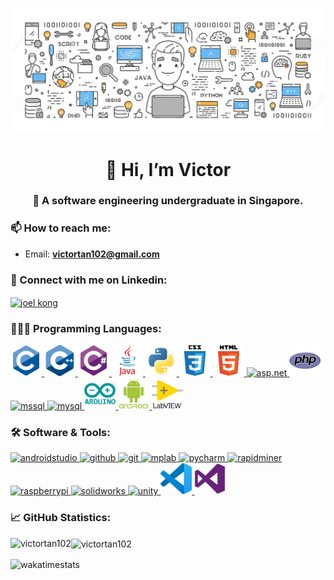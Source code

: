 <p align="center">
  <a href="https://github.com/victortan102">
    <img src="https://github.com/victortan102/victortan102/blob/main/Banner.jpg">
  </a>
</p>

<h1 align="center">👋 Hi, I’m Victor</h1>

<h3 align="center">👀 A software engineering undergraduate in Singapore.</h3>

<h3 align="left">📫 How to reach me:</h3>

- Email: **victortan102@gmail.com**

<h3 align="left">🔗 Connect with me on Linkedin:</h3>
<p align="left">
<a href="https://www.linkedin.com/in/victor-tan102" target="blank"><img align="center" src="https://raw.githubusercontent.com/rahuldkjain/github-profile-readme-generator/master/src/images/icons/Social/linked-in-alt.svg" alt="joel kong" height="30" width="40" /></a>
</p>

<h3 align="left">🧑🏻‍💻 Programming Languages: </h3>
<p align="left">
  <a href="https://www.geeksforgeeks.org/c-language-introduction/" target="_blank" rel="noreferrer"> <img src="https://raw.githubusercontent.com/devicons/devicon/master/icons/c/c-original.svg" alt="c" width="50" height="50"/> </a>  
  <a href="https://www.w3schools.com/cpp/" target="_blank" rel="noreferrer"> <img src="https://raw.githubusercontent.com/devicons/devicon/master/icons/cplusplus/cplusplus-original.svg" alt="cplusplus" width="50" height="50"/> </a>  
  <a href="https://www.w3schools.com/cs/index.php" target="_blank" rel="noreferrer"> <img src="https://raw.githubusercontent.com/devicons/devicon/master/icons/csharp/csharp-original.svg" alt="csharp" width="50" height="50"/> </a>  
  <a href="https://www.w3schools.com/java/java_intro.asp" target="_blank" rel="noreferrer"> <img src="https://raw.githubusercontent.com/devicons/devicon/master/icons/java/java-original-wordmark.svg" alt="java" width="50" height="50"/> </a>  
  <a href="https://www.python.org" target="_blank" rel="noreferrer"> <img src="https://raw.githubusercontent.com/devicons/devicon/master/icons/python/python-original.svg" alt="python" width="50" height="50"/> </a>  
  <a href="https://www.w3schools.com/css/" target="_blank" rel="noreferrer"> <img src="https://raw.githubusercontent.com/devicons/devicon/master/icons/css3/css3-original-wordmark.svg" alt="css" width="50" height="50"/> </a>  
  <a href="https://www.w3.org/html/" target="_blank" rel="noreferrer"> <img src="https://raw.githubusercontent.com/devicons/devicon/master/icons/html5/html5-original-wordmark.svg" alt="html" width="50" height="50"/> </a>  
  <a href="https://www.w3schools.com/asp/default.asp" target="_blank" rel="noreferrer"> <img src="https://upload.wikimedia.org/wikipedia/commons/7/7d/Microsoft_.NET_logo.svg" alt="asp.net" width="50" height="50"/> </a>  
  <a href="https://www.php.net/" target="_blank" rel="noreferrer"> <img src="https://raw.githubusercontent.com/devicons/devicon/master/icons/php/php-original.svg" alt="php" width="50" height="50"/> </a>  
  <a href="https://www.microsoft.com/en-us/sql-server" target="_blank" rel="noreferrer"> <img src="https://www.openxcell.com/wp-content/uploads/2021/11/Group-56814.png?x68452" alt="mssql" width="50" height="50"/> </a>  
  <a href="https://www.mysql.com/" target="_blank" rel="noreferrer"> <img src="https://styles.redditmedia.com/t5_2qm6k/styles/communityIcon_dhjr6guc03x51.png?width=256&s=3e825b7205c7f497d4695028e358d26ee359f84b" alt="mysql" width="50" height="50"/> </a>  
  <a href="https://www.arduino.cc/" target="_blank" rel="noreferrer"> <img src="https://raw.githubusercontent.com/devicons/devicon/master/icons/arduino/arduino-original-wordmark.svg" alt="arduino" width="50" height="50"/> </a>  
  <a href="https://www.android.com/" target="_blank" rel="noreferrer"> <img src="https://raw.githubusercontent.com/devicons/devicon/master/icons/android/android-plain-wordmark.svg" alt="android" width="50" height="50"/> </a>  
  <a href="https://www.ni.com/en/shop/labview.html" target="_blank" rel="noreferrer"> <img src="https://raw.githubusercontent.com/devicons/devicon/master/icons/labview/labview-original-wordmark.svg" alt="labview" width="50" height="50"/> </a>  
</p>

<h3 align="left">🛠️ Software & Tools: </h3>
<p align="left">
  <a href="https://developer.android.com/studio" target="_blank" rel="noreferrer"> <img src="https://upload.wikimedia.org/wikipedia/commons/e/e3/Android_Studio_Icon_%282014-2019%29.svg" alt="androidstudio" width="50" height="50"/> </a>  
  <a href="https://www.github.com" target="_blank" rel="noreferrer"> <img src="https://upload.wikimedia.org/wikipedia/commons/a/ae/Github-desktop-logo-symbol.svg" alt="github" width="50" height="50"/> </a>  
  <a href="https://git-scm.com/" target="_blank" rel="noreferrer"> <img src="https://upload.wikimedia.org/wikipedia/commons/3/3f/Git_icon.svg" alt="git" width="50" height="50"/> </a>  
  <a href="https://www.microchip.com/en-us/tools-resources/develop/mplab-x-ide" target="_blank" rel="noreferrer"> <img src="https://img.informer.com/icons/png/128/7590/7590235.png" alt="mplab" width="50" height="50"/> </a>  
  <a href="https://www.jetbrains.com/pycharm/" target="_blank" rel="noreferrer"> <img src="https://upload.wikimedia.org/wikipedia/commons/1/1d/PyCharm_Icon.svg" alt="pycharm" width="50" height="50"/> </a>  
  <a href="https://rapidminer.com/" target="_blank" rel="noreferrer"> <img src="https://avatars.githubusercontent.com/u/4490278?s=200&v=4" alt="rapidminer" width="50" height="50"/> </a>  
  <a href="https://www.raspberrypi.com/" target="_blank" rel="noreferrer"> <img src="https://techzeero.com/wp-content/uploads/2019/07/raspberrypi-logo.png" alt="raspberrypi" width="38" height="50"/> </a>  
  <a href="https://www.solidworks.com/" target="_blank" rel="noreferrer"> <img src="https://xlmsolutions.com/wp-content/uploads/2020/04/3DS_BRAND_ICONS_RGB_SOLIDWORKS.png" alt="solidworks" width="50" height="50"/> </a>  
  <a href="https://unity.com/" target="_blank" rel="noreferrer"> <img src="https://cdn4.iconfinder.com/data/icons/various-icons-2/476/Unity.png" alt="unity" width="50" height="50"/> </a>  
  <a href="https://code.visualstudio.com/" target="_blank" rel="noreferrer"> <img src="https://raw.githubusercontent.com/devicons/devicon/master/icons/vscode/vscode-original.svg" alt="vscode" width="50" height="50"/> </a>  
  <a href="https://visualstudio.microsoft.com/" target="_blank" rel="noreferrer"> <img src="https://raw.githubusercontent.com/devicons/devicon/master/icons/visualstudio/visualstudio-plain.svg" alt="visualstudio" width="50" height="50"/> </a>  
</p>

<h3 align="left">📈 GitHub Statistics: </h3>

<p><img align="left" src="https://github-readme-stats-git-master-victortan102.vercel.app/api/top-langs?username=victortan102&show_icons=true&theme=tokyonight&langs_count=10" alt="victortan102" /></p>

<p><img align="center" src="https://github-readme-stats-git-master-victortan102.vercel.app/api?username=victortan102&show_icons=true&theme=tokyonight&rank_icon=github&show=reviews,discussions_started,discussions_answered,prs_merged,prs_merged_percentage" alt="victortan102" /></p>

<p><img align="center" src="https://github-readme-stats-git-master-victortan102.vercel.app/api/wakatime?username=victortan102&theme=tokyonight" alt="wakatimestats" /></p>
